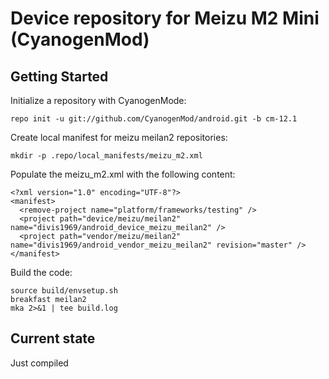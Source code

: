 Device repository for Meizu M2 Mini (CyanogenMod)
===========================

Getting Started
---------------

Initialize a repository with CyanogenMode:

    repo init -u git://github.com/CyanogenMod/android.git -b cm-12.1

Create local manifest for meizu meilan2 repositories:

    mkdir -p .repo/local_manifests/meizu_m2.xml

Populate the meizu_m2.xml with the following content:

    <?xml version="1.0" encoding="UTF-8"?>
    <manifest>
      <remove-project name="platform/frameworks/testing" />
      <project path="device/meizu/meilan2" name="divis1969/android_device_meizu_meilan2" />
      <project path="vendor/meizu/meilan2" name="divis1969/android_vendor_meizu_meilan2" revision="master" />
    </manifest>

Build the code:

    source build/envsetup.sh
    breakfast meilan2
    mka 2>&1 | tee build.log

Current state
-------------

Just compiled
